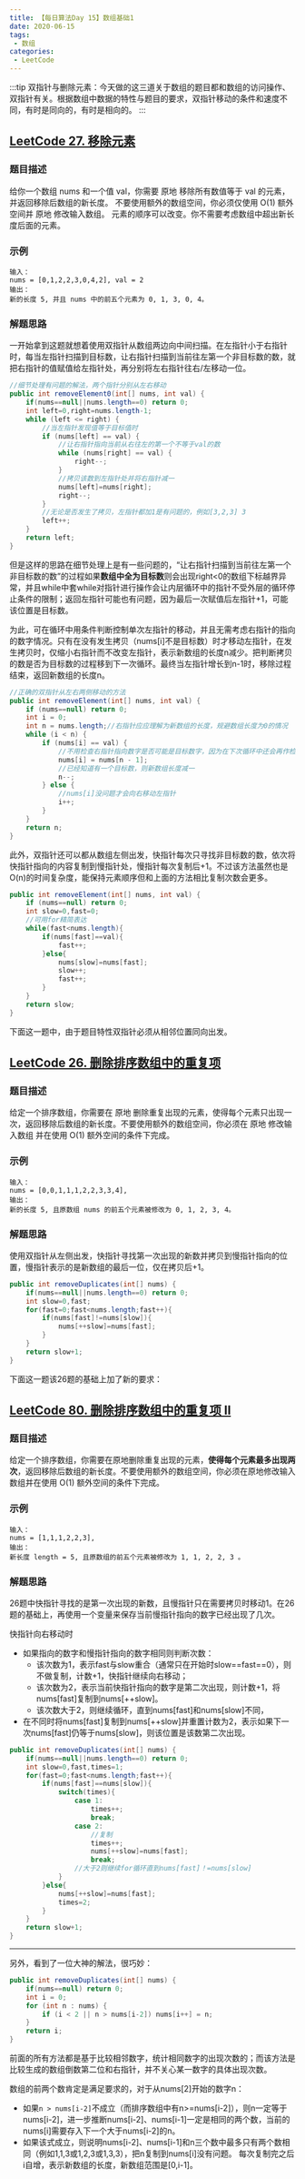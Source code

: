 ```yaml
---
title: 【每日算法Day 15】数组基础1
date: 2020-06-15
tags:
 - 数组
categories:
 - LeetCode
---
```

:::tip
双指针与删除元素：今天做的这三道关于数组的题目都和数组的访问操作、双指针有关。根据数组中数据的特性与题目的要求，双指针移动的条件和速度不同，有时是同向的，有时是相向的。
:::
<!-- more -->

## [LeetCode 27. 移除元素](https://leetcode-cn.com/problems/remove-element)

### 题目描述
给你一个数组 nums 和一个值 val，你需要 原地 移除所有数值等于 val 的元素，并返回移除后数组的新长度。
不要使用额外的数组空间，你必须仅使用 O(1) 额外空间并 原地 修改输入数组。
元素的顺序可以改变。你不需要考虑数组中超出新长度后面的元素。

### 示例
```
输入：
nums = [0,1,2,2,3,0,4,2], val = 2
输出：
新的长度 5, 并且 nums 中的前五个元素为 0, 1, 3, 0, 4。
```

### 解题思路
一开始拿到这题就想着使用双指针从数组两边向中间扫描。在左指针小于右指针时，每当左指针扫描到目标数，让右指针扫描到当前往左第一个非目标数的数，就把右指针的值赋值给左指针处，再分别将左右指针往右/左移动一位。
```java
//细节处理有问题的解法，两个指针分别从左右移动
public int removeElement0(int[] nums, int val) {
    if(nums==null||nums.length==0) return 0;
    int left=0,right=nums.length-1;
    while (left <= right) {
        //当左指针发现值等于目标值时
        if (nums[left] == val) {
            //让右指针指向当前从右往左的第一个不等于val的数
            while (nums[right] == val) {
                right--;
            }
            //拷贝该数到左指针处并将右指针减一
            nums[left]=nums[right];
            right--;
        }
        //无论是否发生了拷贝，左指针都加1是有问题的，例如[3,2,3] 3
        left++;
    }
    return left;
}
```
但是这样的思路在细节处理上是有一些问题的，“让右指针扫描到当前往左第一个非目标数的数”的过程如果**数组中全为目标数**则会出现right<0的数组下标越界异常，并且while中套while对指针进行操作会让内层循环中的指针不受外层的循环停止条件的限制；返回左指针可能也有问题，因为最后一次赋值后左指针+1，可能该位置是目标数。

为此，可在循环中用条件判断控制单次左指针的移动，并且无需考虑右指针的指向的数字情况。只有在没有发生拷贝（nums[i]不是目标数）时才移动左指针，在发生拷贝时，仅缩小右指针而不改变左指针，表示新数组的长度n减少。把判断拷贝的数是否为目标数的过程移到下一次循环。最终当左指针增长到n-1时，移除过程结束，返回新数组的长度n。

```java
//正确的双指针从左右两侧移动的方法
public int removeElement(int[] nums, int val) {
    if (nums==null) return 0;
    int i = 0;
    int n = nums.length;//右指针应应理解为新数组的长度，规避数组长度为0的情况
    while (i < n) {
        if (nums[i] == val) {
            //不用检查右指针指向数字是否可能是目标数字，因为在下次循环中还会再作检查
            nums[i] = nums[n - 1];
            //已经知道有一个目标数，则新数组长度减一
            n--;
        } else {
            //nums[i]没问题才会向右移动左指针
            i++;
        }
    }
    return n;
}
```

此外，双指针还可以都从数组左侧出发，快指针每次只寻找非目标数的数，依次将快指针指向的内容复制到慢指针处，慢指针每次复制后+1。不过该方法虽然也是O(n)的时间复杂度，能保持元素顺序但和上面的方法相比复制次数会更多。
```java
public int removeElement(int[] nums, int val) {
    if (nums==null) return 0;
    int slow=0,fast=0;
    //可用for精简表达
    while(fast<nums.length){
        if(nums[fast]==val){
            fast++;
        }else{
            nums[slow]=nums[fast];
            slow++;
            fast++;
        }
    }
    return slow;
}
```
下面这一题中，由于题目特性双指针必须从相邻位置同向出发。

## [LeetCode 26. 删除排序数组中的重复项](https://leetcode-cn.com/problems/remove-duplicates-from-sorted-array)

### 题目描述
给定一个排序数组，你需要在 原地 删除重复出现的元素，使得每个元素只出现一次，返回移除后数组的新长度。不要使用额外的数组空间，你必须在 原地 修改输入数组 并在使用 O(1) 额外空间的条件下完成。

### 示例
```
输入：
nums = [0,0,1,1,1,2,2,3,3,4],
输出：
新的长度 5, 且原数组 nums 的前五个元素被修改为 0, 1, 2, 3, 4。
```

### 解题思路
使用双指针从左侧出发，快指针寻找第一次出现的新数并拷贝到慢指针指向的位置，慢指针表示的是新数组的最后一位，仅在拷贝后+1。
```java
public int removeDuplicates(int[] nums) {
    if(nums==null||nums.length==0) return 0;
    int slow=0,fast;
    for(fast=0;fast<nums.length;fast++){
        if(nums[fast]!=nums[slow]){
            nums[++slow]=nums[fast];
        }
    }
    return slow+1;
}
```

下面这一题该26题的基础上加了新的要求：

## [LeetCode 80. 删除排序数组中的重复项 II](https://leetcode-cn.com/problems/remove-duplicates-from-sorted-array-ii)

### 题目描述
给定一个排序数组，你需要在原地删除重复出现的元素，**使得每个元素最多出现两次**，返回移除后数组的新长度。不要使用额外的数组空间，你必须在原地修改输入数组并在使用 O(1) 额外空间的条件下完成。

### 示例
```
输入：
nums = [1,1,1,2,2,3],
输出：
新长度 length = 5, 且原数组的前五个元素被修改为 1, 1, 2, 2, 3 。
```

### 解题思路
26题中快指针寻找的是第一次出现的新数，且慢指针只在需要拷贝时移动1。在26题的基础上，再使用一个变量来保存当前慢指针指向的数字已经出现了几次。

快指针向右移动时

* 如果指向的数字和慢指针指向的数字相同则判断次数：
    * 该次数为1，表示fast与slow重合（通常只在开始时slow==fast==0），则不做复制，计数+1，快指针继续向右移动；
    * 该次数为2，表示当前快指针指向的数字是第二次出现，则计数+1，将nums[fast]复制到nums[++slow]。
    * 该次数大于2，则继续循环，直到nums[fast]和nums[slow]不同，
* 在不同时将nums[fast]复制到nums[++slow]并重置计数为2，表示如果下一次nums[fast]仍等于nums[slow]，则该位置是该数第二次出现。
```java
public int removeDuplicates(int[] nums) {
    if(nums==null||nums.length==0) return 0;
    int slow=0,fast,times=1;
    for(fast=0;fast<nums.length;fast++){
        if(nums[fast]==nums[slow]){
            switch(times){
                case 1:
                    times++;
                    break;
                case 2:
                    //复制
                    times++;
                    nums[++slow]=nums[fast];
                    break;
                //大于2则继续for循环直到nums[fast]！=nums[slow]
            }
        }else{
            nums[++slow]=nums[fast];
            times=2;
        }
    }
    return slow+1;
}
```
***
另外，看到了一位大神的解法，很巧妙：
```java
public int removeDuplicates(int[] nums) {
    if(nums==null) return 0;
    int i = 0;
    for (int n : nums) {
        if (i < 2 || n > nums[i-2]) nums[i++] = n;
    }
    return i;
}
```
前面的所有方法都是基于比较相邻数字，统计相同数字的出现次数的；而该方法是比较生成的数组倒数第二位和右指针，并不关心某一数字的具体出现次数。

数组的前两个数肯定是满足要求的，对于从nums[2]开始的数字n：
* 如果`n > nums[i-2]`不成立（而排序数组中有n>=nums[i-2]），则n一定等于nums[i-2]，进一步推断nums[i-2]、nums[i-1]一定是相同的两个数，当前的nums[i]需要存入下一个大于nums[i-2]的n。
* 如果该式成立，则说明nums[i-2]、nums[i-1]和n三个数中最多只有两个数相同（例如1,1,3或1,2,3或1,3,3），把n复制到nums[i]没有问题。
每次复制完之后i自增，表示新数组的长度，新数组范围是[0,i-1]。